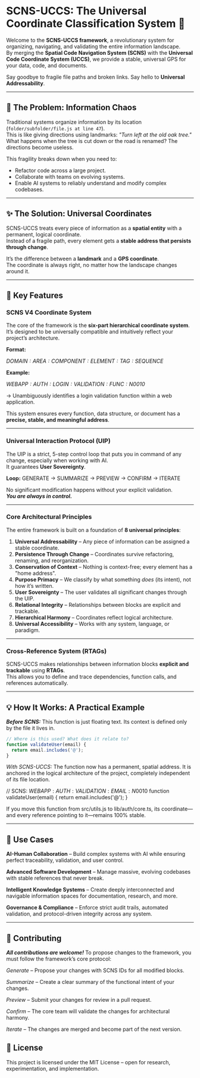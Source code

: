 # SCNS-UCCS: The Universal Coordinate Classification System 🚀

Welcome to the **SCNS-UCCS framework**, a revolutionary system for organizing, navigating, and validating the entire information landscape.  
By merging the **Spatial Code Navigation System (SCNS)** with the **Universal Code Coordinate System (UCCS)**, we provide a stable, universal GPS for your data, code, and documents.

Say goodbye to fragile file paths and broken links. Say hello to **Universal Addressability**.

---

## 🎯 The Problem: Information Chaos

Traditional systems organize information by its location (`folder/subfolder/file.js at line 47`).  
This is like giving directions using landmarks: *"Turn left at the old oak tree."*  
What happens when the tree is cut down or the road is renamed? The directions become useless.

This fragility breaks down when you need to:

- Refactor code across a large project.
- Collaborate with teams on evolving systems.
- Enable AI systems to reliably understand and modify complex codebases.

---

## ✨ The Solution: Universal Coordinates

SCNS-UCCS treats every piece of information as a **spatial entity** with a permanent, logical coordinate.  
Instead of a fragile path, every element gets a **stable address that persists through change**.

It’s the difference between a **landmark** and a **GPS coordinate**.  
The coordinate is always right, no matter how the landscape changes around it.

---

## 🔑 Key Features

### **SCNS V4 Coordinate System**
The core of the framework is the **six-part hierarchical coordinate system**.  
It’s designed to be universally compatible and intuitively reflect your project’s architecture.

**Format:**

*$DOMAIN:AREA:COMPONENT:ELEMENT:TAG:SEQUENCE$*

**Example:**

*$WEBAPP:AUTH:LOGIN:VALIDATION:FUNC:N0010$*

→ Unambiguously identifies a login validation function within a web application.

This system ensures every function, data structure, or document has a **precise, stable, and meaningful address**.

---

### **Universal Interaction Protocol (UIP)**

The UIP is a strict, 5-step control loop that puts you in command of any change, especially when working with AI.  
It guarantees **User Sovereignty**.

**Loop:**
GENERATE → SUMMARIZE → PREVIEW → CONFIRM → ITERATE

No significant modification happens without your explicit validation.  
***You are always in control.***

---
### **Core Architectural Principles**
The entire framework is built on a foundation of **8 universal principles**:

1. **Universal Addressability** – Any piece of information can be assigned a stable coordinate.  
2. **Persistence Through Change** – Coordinates survive refactoring, renaming, and reorganization.  
3. **Conservation of Context** – Nothing is context-free; every element has a "home address".  
4. **Purpose Primacy** – We classify by what something *does* (its intent), not how it’s written.  
5. **User Sovereignty** – The user validates all significant changes through the UIP.  
6. **Relational Integrity** – Relationships between blocks are explicit and trackable.  
7. **Hierarchical Harmony** – Coordinates reflect logical architecture.  
8. **Universal Accessibility** – Works with any system, language, or paradigm.  

---

### **Cross-Reference System (RTAGs)**
SCNS-UCCS makes relationships between information blocks **explicit and trackable** using **RTAGs**.  
This allows you to define and trace dependencies, function calls, and references automatically.

---

## 💡 How It Works: A Practical Example

***Before SCNS:***
This function is just floating text. Its context is defined only by the file it lives in.

```javascript
// Where is this used? What does it relate to?
function validateUser(email) {
  return email.includes('@');
}
```
*With SCNS-UCCS:*
The function now has a permanent, spatial address.
It is anchored in the logical architecture of the project, completely independent of its file location.

// SCNS: $WEBAPP:AUTH:VALIDATION:EMAIL:N0010$
function validateUser(email) {
  return email.includes('@');
}


If you move this function from src/utils.js to lib/auth/core.ts, its coordinate—and every reference pointing to it—remains 100% stable.

---
## 🚀 Use Cases

**AI-Human Collaboration** – Build complex systems with AI while ensuring perfect traceability, validation, and user control.

**Advanced Software Development** – Manage massive, evolving codebases with stable references that never break.

**Intelligent Knowledge Systems** – Create deeply interconnected and navigable information spaces for documentation, research, and more.

**Governance & Compliance** – Enforce strict audit trails, automated validation, and protocol-driven integrity across any system.

---

## 🤝 Contributing

***All contributions are welcome!***
To propose changes to the framework, you must follow the framework’s core protocol:

*Generate* – Propose your changes with SCNS IDs for all modified blocks.

*Summarize* – Create a clear summary of the functional intent of your changes.

*Preview* – Submit your changes for review in a pull request.

*Confirm* – The core team will validate the changes for architectural harmony.

*Iterate* – The changes are merged and become part of the next version.

## 📜 License

This project is licensed under the MIT License – open for research, experimentation, and implementation.
